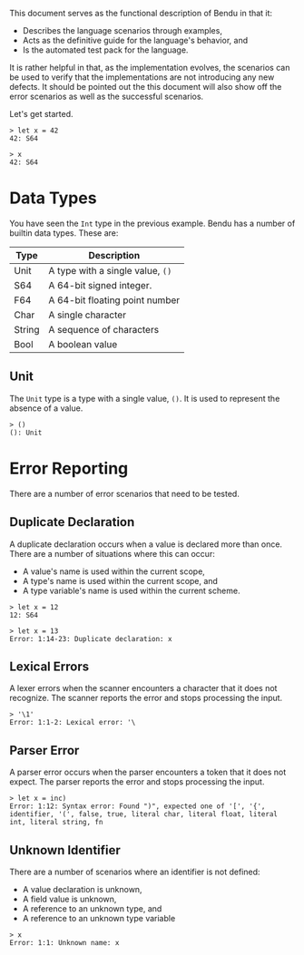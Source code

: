 This document serves as the functional description of Bendu in that it:

- Describes the language scenarios through examples,
- Acts as the definitive guide for the language's behavior, and
- Is the automated test pack for the language.

It is rather helpful in that, as the implementation evolves, the scenarios can
be used to verify that the implementations are not introducing any new defects.
It should be pointed out the this document will also show off the error
scenarios as well as the successful scenarios.

Let's get started.

```bendu-repl
> let x = 42
42: S64

> x
42: S64
```

# Data Types

You have seen the `Int` type in the previous example. Bendu has a number of
builtin data types. These are:

| Type   | Description                      |
| ------ | -------------------------------- |
| Unit   | A type with a single value, `()` |
| S64    | A 64-bit signed integer.         |
| F64    | A 64-bit floating point number   |
| Char   | A single character               |
| String | A sequence of characters         |
| Bool   | A boolean value                  |

## Unit

The `Unit` type is a type with a single value, `()`. It is used to represent the
absence of a value.

```bendus-repl
> ()
(): Unit
```

# Error Reporting

There are a number of error scenarios that need to be tested.

## Duplicate Declaration

A duplicate declaration occurs when a value is declared more than once. There
are a number of situations where this can occur:

- A value's name is used within the current scope,
- A type's name is used within the current scope, and
- A type variable's name is used within the current scheme.

```bendu-repl
> let x = 12
12: S64

> let x = 13
Error: 1:14-23: Duplicate declaration: x
```

## Lexical Errors

A lexer errors when the scanner encounters a character that it does not
recognize. The scanner reports the error and stops processing the input.

```bendu-repl
> '\1'
Error: 1:1-2: Lexical error: '\
```

## Parser Error

A parser error occurs when the parser encounters a token that it does not
expect. The parser reports the error and stops processing the input.

```bendu-repl
> let x = inc)
Error: 1:12: Syntax error: Found ")", expected one of '[', '{', identifier, '(', false, true, literal char, literal float, literal int, literal string, fn
```

## Unknown Identifier

There are a number of scenarios where an identifier is not defined:

- A value declaration is unknown,
- A field value is unknown,
- A reference to an unknown type, and
- A reference to an unknown type variable

```bendu-repl
> x
Error: 1:1: Unknown name: x
```
